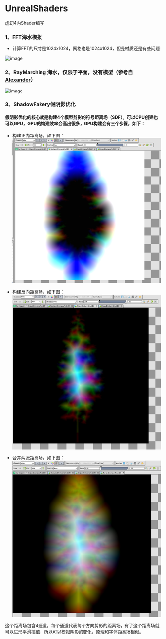 # UnrealShaders
虚幻4内Shader编写

### 1、FFT海水模拟
  * 计算FFT的尺寸是1024x1024，网格也是1024x1024，但是材质还是有些问题

![image](https://github.com/haiaimi/UnrealShaders/blob/master/RenderPictures/FFTWave.gif)

### 2、RayMarching 海水，仅限于平面，没有模型（参考自[Alexander](https://www.shadertoy.com/view/Ms2SD1)）
![image](https://github.com/haiaimi/UnrealShaders/blob/master/RenderPictures/raymarchwave.gif)

### 3、ShadowFakery假阴影优化
  #### 假阴影优化的核心就是构建4个模型剪影的符号距离场（SDF），可以CPU创建也可以GPU，GPU的构建效率会高出很多，GPU构建会有三个步骤，如下：
  * 构建正向距离场，如下图：
  ![image](https://github.com/haiaimi/UnrealShaders/blob/master/RenderPictures/ShadowFakery/NormalDistacefield.png)
  
  * 构建反向距离场，如下图：
  ![image](https://github.com/haiaimi/UnrealShaders/blob/master/RenderPictures/ShadowFakery/ReversedDistanceField.png)
   
  * 合并两张距离场，如下图：
  ![image](https://github.com/haiaimi/UnrealShaders/blob/master/RenderPictures/ShadowFakery/MergedDistanceField.png)

  这个距离场包含4通道，每个通道代表每个方向剪影的距离场，有了这个距离场就可以进形平滑插值，所以可以模拟阴影的变化，原理和字体距离场相似。
